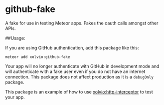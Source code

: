 # github-fake
A fake for use in testing Meteor apps. Fakes the oauth calls amongst other APIs.

##Usage:

If you are using GitHub authentication, add this package like this:

`meteor add xolvio:github-fake`

Your app will no longer authenticate with GitHub in development mode and will authenticate with
a fake user even if you do not have an internet connection. This package does not affect production
as it is a `debugOnly` package.

This package is an example of how to use
[xolvio:http-interceptor](https://github.com/xolvio/meteor-http-interceptor) to test your app.

